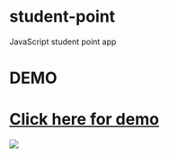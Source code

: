 # student-point
JavaScript student point app

# DEMO

# <a href="https://sinansarikaya.github.io/student-point/"> Click here for demo </a>

![](https://github.com/sinansarikaya/student-point/blob/main/student-point-app.gif)
